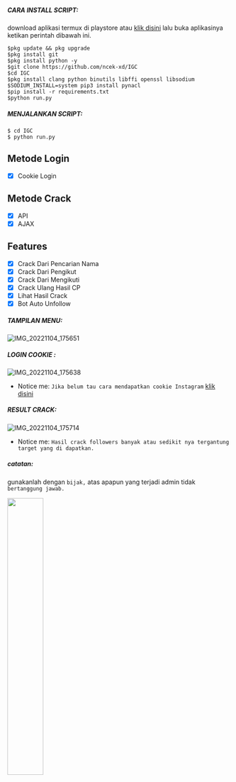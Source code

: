
<h5 align="left">CARA INSTALL SCRIPT:</h5>

download aplikasi termux di playstore atau <a href="https://f-droid.org/repo/com.termux_118.apk">klik disini</a> lalu buka aplikasinya ketikan perintah dibawah ini.


    $pkg update && pkg upgrade
    $pkg install git
    $pkg install python -y
    $git clone https://github.com/ncek-xd/IGC
    $cd IGC
    $pkg install clang python binutils libffi openssl libsodium
    $SODIUM_INSTALL=system pip3 install pynacl
    $pip install -r requirements.txt
    $python run.py


<h5 align="left">MENJALANKAN SCRIPT:</h5>

    $ cd IGC
    $ python run.py
    
## Metode Login
- [x] Cookie Login

## Metode Crack
- [x] API
- [x] AJAX

## Features
- [x] Crack Dari Pencarian Nama 
- [x] Crack Dari Pengikut
- [x] Crack Dari Mengikuti
- [x] Crack Ulang Hasil CP
- [x] Lihat Hasil Crack
- [x] Bot Auto Unfollow
<h5 align="left">TAMPILAN MENU:</h5>

![IMG_20221104_175651](https://raw.githubusercontent.com/ncek-XD/IGC/main/asset/Screenshot_2023-01-11-12-36-43-565_com.termux.jpg)

<h5 align="left">LOGIN COOKIE :</h5>

![IMG_20221104_175638](https://raw.githubusercontent.com/ncek-XD/IGC/main/Screenshot_2022-11-26-16-19-30-789_com.termux.jpg)


- Notice me: ```Jika belum tau cara mendapatkan cookie Instagram``` <a href="https://youtu.be/VrGZdY5L19k">klik disini</a>

<h5 align="left">RESULT CRACK:</h5>

![IMG_20221104_175714](https://raw.githubusercontent.com/ncek-XD/IGC/main/asset/IMG-20230111-WA0029.jpg)

- Notice me: ```Hasil crack followers banyak atau sedikit nya tergantung target yang di dapatkan.```


<h5 align="left">catatan:</h5>

gunakanlah dengan ```bijak,``` atas apapun yang terjadi admin tidak ```bertanggung jawab.```

<a href="https://github.com/ncek-xd">
  <img width="40%" src="https://avatars.githubusercontent.com/u/101446019?s=96&v=4" />
</a>
